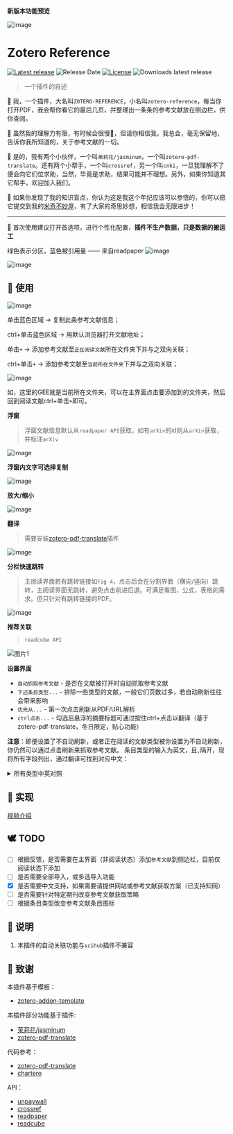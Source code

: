 **新版本功能预览**


![image](https://user-images.githubusercontent.com/51939531/211028190-2f795a97-6302-4aec-ae5d-49fe74df5f75.png)





# Zotero Reference

[![Latest release](https://img.shields.io/github/v/release/MuiseDestiny/zotero-reference)](https://github.com/MuiseDestiny/zotero-reference/releases)
![Release Date](https://img.shields.io/github/release-date/MuiseDestiny/zotero-reference?color=9cf)
[![License](https://img.shields.io/github/license/MuiseDestiny/zotero-reference)](https://github.com/MuiseDestiny/zotero-reference/blob/master/LICENSE)
![Downloads latest release](https://img.shields.io/github/downloads/MuiseDestiny/zotero-reference/latest/total?color=yellow)

> 一个插件的自述

🎉 我，一个插件，大名叫`ZOTERO-REFERENCE`，小名叫`zotero-reference`，每当你打开PDF，我会帮你看它的最后几页，并整理出一条条的参考文献放在侧边栏，供你查阅。

🐇 虽然我的理解力有限，有时候会很慢🐌，但请你相信我，我总会，毫无保留地，告诉你我所知道的，关于参考文献的一切。

👻 是的，我有两个小伙伴，一个叫`茉莉花/jasminum`，一个叫`zotero-pdf-translate`。还有两个小帮手，一个叫`crossref`，另一个叫`cnki`，一旦我理解不了便会向它们位求助，当然，毕竟是求助，结果可能并不理想。另外，如果你知道其它帮手，欢迎加入我们。

👋 如果你发现了我的知识盲点，你认为这是我这个年纪应该可以参悟的，你可以把它提交到我的[米奇不妙屋](https://github.com/MuiseDestiny/zotero-reference/issues/6)，有了大家的奇思妙想，相信我会无限进步！

--- 

🎈 首次使用建议打开首选项，进行个性化配置，**插件不生产数据，只是数据的搬运工**

绿色表示分区，蓝色被引用量 —— 来自readpaper
![image](https://user-images.githubusercontent.com/51939531/208918462-b51f0f32-5267-47cc-9fed-083e717e1a04.png)

![image](https://user-images.githubusercontent.com/51939531/210032618-e6021742-d31d-41b3-8947-0e1ccfbb9857.png)

## 👋 使用
![image](https://user-images.githubusercontent.com/51939531/208303590-dfe6f3cf-cd48-4afe-90a0-9cce6ff5f9cb.png)

单击蓝色区域 -> 复制此条参考文献信息；

ctrl+单击蓝色区域 -> 用默认浏览器打开文献地址；

单击`+` -> 添加参考文献至`正在阅读文献`所在文件夹下并与之双向关联；

ctrl+单击`+` -> 添加参考文献至`当前所在文件夹`下并与之双向关联；

![image](https://user-images.githubusercontent.com/51939531/208303399-0dc09046-997c-4809-8639-9100001e6002.png)

如，这里的GEE就是当前所在文件夹，可以在主界面点击要添加到的文件夹，然后回到阅读文献ctrl+单击`+`即可。

**浮窗**
> 浮窗文献信息默认从`readpaper API`获取，如有`arXiv`的id则从`arXiv`获取，并标注`arXiv`

![image](https://user-images.githubusercontent.com/51939531/209902209-33cb1167-e275-4820-b777-96a908b6d0d6.png)

**浮窗内文字可选择复制**

![image](https://user-images.githubusercontent.com/51939531/208624530-d519d3c2-408b-48ec-a579-79bbeb61eeee.png)

**放大/缩小**

![image](https://user-images.githubusercontent.com/51939531/209040199-91a73bf1-5c8d-4ab1-8d0b-5f6dc48daf4f.png)

**翻译**
> 需要安装[zotero-pdf-translate](https://github.com/windingwind/zotero-pdf-translate)插件

![image](https://user-images.githubusercontent.com/51939531/209253029-74152289-6b63-4e6e-9134-2ed1bfe43316.png)

**分栏快速跳转**
> 主阅读界面若有跳转链接如`Fig 4`，点击后会在分割界面（横向/竖向）跳转，主阅读界面无跳转，避免点击前进后退。可满足看图，公式，表格的需求。但只针对有跳转链接的PDF。

![image](https://user-images.githubusercontent.com/51939531/209768934-c959f54c-09d2-47e9-871c-defe42074afe.png)

**推荐关联**
> `readcube API`

![图片1](https://user-images.githubusercontent.com/51939531/209890021-14b421a6-f5d8-476f-801f-294a8104f95f.png)

**设置界面**

- `自动抓取参考文献` - 是否在文献被打开时自动抓取参考文献
- `下述条目类型...` - 排除一些类型的文献，一般它们页数过多，若自动刷新往往会带来影响
- `优先从...` - 第一次点击刷新从PDF/URL解析
- `ctrl点击...` - 勾选后悬浮的摘要标题可通过按住ctrl+点击以翻译（基于zotero-pdf-translate，冬日限定，贴心功能）

**注意**：即便设置了不自动刷新，或者正在阅读的文献类型被你设置为不自动刷新，你仍然可以通过点击刷新来抓取参考文献。
条目类型的输入为英文，且`,`隔开，现将所有字段列出，通过翻译可找到对应中文：
<details>
<summary>所有类型中英对照</summary>
  
  ```
  note=笔记
  annotation=注释
  attachment=附件
  book=图书
  bookSection=图书章节
  journalArticle=期刊文章
  magazineArticle=杂志文章
  newspaperArticle=报纸文章
  thesis=学位论文
  letter=信件
  manuscript=手稿
  interview=采访稿
  film=电影
  artwork=艺术品
  webpage=网页
  report=报告
  bill=法案
  case=司法案例
  hearing=听证会
  patent=专利
  statute=法律
  email=E-mail
  map=地图
  blogPost=博客帖子
  instantMessage=即时讯息
  forumPost=论坛帖子
  audioRecording=音频
  presentation=演示文档
  videoRecording=视频
  tvBroadcast=电视广播
  radioBroadcast=电台广播
  podcast=播客
  computerProgram=软件
  conferencePaper=会议论文
  document=文档
  encyclopediaArticle=百科全书文章
  dictionaryEntry=词条
  preprint=预印本
  ```
  
</details>



## 🌸 实现

[视频介绍](https://www.bilibili.com/video/BV17v4y1Q7gn/?spm_id_from=333.999.0.0&vd_source=5a8c42dfa6d28820002ecae5a4a4fa64)

## 🕊️ TODO
- [ ] 根据反馈，是否需要在主界面（非阅读状态）添加`参考文献`到侧边栏，目前仅阅读状态下添加
- [ ] 是否需要全部导入，或多选导入功能
- [x] 是否需要中文支持，如果需要请提供网站或参考文献获取方案（已支持知网）
- [ ] 是否需要针对特定期刊改变参考文献获取策略
- [ ] 根据条目类型改变参考文献条目图标

## 👋 说明

1. 本插件的自动关联功能与`scihub`插件不兼容

## 🍭 致谢

本插件基于模板：

- [zotero-addon-template](https://github.com/windingwind/zotero-addon-template)

本插件部分功能基于插件:

- [茉莉花/jasminum](https://github.com/l0o0/jasminum)
- [zotero-pdf-translate](https://github.com/windingwind/zotero-pdf-translate)

代码参考：

- [zotero-pdf-translate](https://github.com/windingwind/zotero-pdf-translate)
- [chartero](https://github.com/volatile-static/Chartero)

API：
- [unpaywall](https://api.unpaywall.org/)
- [crossref](https://github.com/CrossRef/rest-api-doc)
- [readpaper](https://readpaper.com/)
- [readcube](https://www.readcube.com/)

